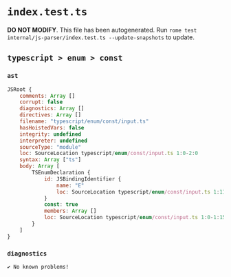 # `index.test.ts`

**DO NOT MODIFY**. This file has been autogenerated. Run `rome test internal/js-parser/index.test.ts --update-snapshots` to update.

## `typescript > enum > const`

### `ast`

```javascript
JSRoot {
	comments: Array []
	corrupt: false
	diagnostics: Array []
	directives: Array []
	filename: "typescript/enum/const/input.ts"
	hasHoistedVars: false
	integrity: undefined
	interpreter: undefined
	sourceType: "module"
	loc: SourceLocation typescript/enum/const/input.ts 1:0-2:0
	syntax: Array ["ts"]
	body: Array [
		TSEnumDeclaration {
			id: JSBindingIdentifier {
				name: "E"
				loc: SourceLocation typescript/enum/const/input.ts 1:11-1:12 (E)
			}
			const: true
			members: Array []
			loc: SourceLocation typescript/enum/const/input.ts 1:0-1:15
		}
	]
}
```

### `diagnostics`

```
✔ No known problems!

```
